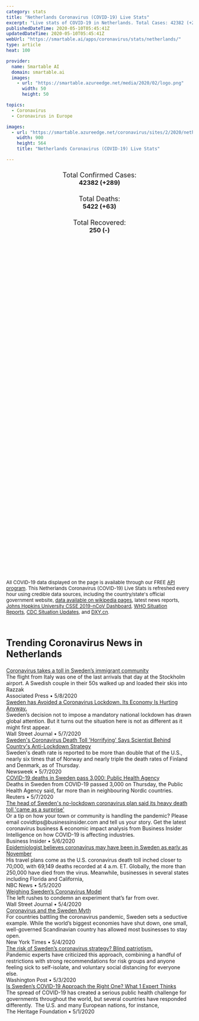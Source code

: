 ```yaml
---
category: stats
title: "Netherlands Coronavirus (COVID-19) Live Stats"
excerpt: "Live stats of COVID-19 in Netherlands. Total Cases: 42382 (+289), Deaths: 5422 (+63), Recoveries: 250(-)."
publishedDateTime: 2020-05-10T05:45:41Z
updatedDateTime: 2020-05-10T05:45:41Z
webUrl: "https://smartable.ai/apps/coronavirus/stats/netherlands/"
type: article
heat: 100

provider:
  name: Smartable AI
  domain: smartable.ai
  images:
    - url: "https://smartable.azureedge.net/media/2020/02/logo.png"
      width: 50
      height: 50

topics:
  - Coronavirus
  - Coronavirus in Europe

images:
  - url: "https://smartable.azureedge.net/coronavirus/sites/2/2020/netherlands.jpg"
    width: 900
    height: 564
    title: "Netherlands Coronavirus (COVID-19) Live Stats"

---
```

<div class="total-stats" style="text-align: center;">
    <h3>
	    <div style="font-size: 18px; font-weight: 400;">Total Confirmed Cases:</div>
	    42382 (<span class='red'>+289</span>)
    </h3>
    <h3>
	    <div style="font-size: 18px; font-weight: 400;">Total Deaths:</div>
	    5422 (<span class='red'>+63</span>)
    </h3>
    <h3>
	    <div style="font-size: 18px; font-weight: 400;">Total Recovered:</div>
	    250 (-)
    </h3>
</div>

<script type="text/javascript" src="https://www.gstatic.com/charts/loader.js"></script>

<div id="time_series_chart" style="width: 100%; height: 400px;"></div>
<script type="text/javascript">
  google.charts.load('current', {'packages':['corechart']});
  google.charts.setOnLoadCallback(drawChart);
  function drawChart() {
    var data = google.visualization.arrayToDataTable([
      ['Date', 'Total Cases', 'Total Deaths', 'Total Recovered'],
      ['1/22/2020', 0, 0, 0],['1/23/2020', 0, 0, 0],['1/24/2020', 0, 0, 0],['1/25/2020', 0, 0, 0],['1/26/2020', 0, 0, 0],['1/27/2020', 0, 0, 0],['1/28/2020', 0, 0, 0],['1/29/2020', 0, 0, 0],['1/30/2020', 0, 0, 0],['1/31/2020', 0, 0, 0],['2/1/2020', 0, 0, 0],['2/2/2020', 0, 0, 0],['2/3/2020', 0, 0, 0],['2/4/2020', 0, 0, 0],['2/5/2020', 0, 0, 0],['2/6/2020', 0, 0, 0],['2/7/2020', 0, 0, 0],['2/8/2020', 0, 0, 0],['2/9/2020', 0, 0, 0],['2/10/2020', 0, 0, 0],['2/11/2020', 0, 0, 0],['2/12/2020', 0, 0, 0],['2/13/2020', 0, 0, 0],['2/14/2020', 0, 0, 0],['2/15/2020', 0, 0, 0],['2/16/2020', 0, 0, 0],['2/17/2020', 0, 0, 0],['2/18/2020', 0, 0, 0],['2/19/2020', 0, 0, 0],['2/20/2020', 0, 0, 0],['2/21/2020', 0, 0, 0],['2/22/2020', 0, 0, 0],['2/23/2020', 0, 0, 0],['2/24/2020', 0, 0, 0],['2/25/2020', 0, 0, 0],['2/26/2020', 0, 0, 0],['2/27/2020', 1, 0, 0],['2/28/2020', 1, 0, 0],['2/29/2020', 6, 0, 0],['3/1/2020', 10, 0, 0],['3/2/2020', 18, 0, 0],['3/3/2020', 24, 0, 0],['3/4/2020', 38, 0, 0],['3/5/2020', 82, 0, 0],['3/6/2020', 128, 1, 0],['3/7/2020', 188, 1, 0],['3/8/2020', 265, 3, 0],['3/9/2020', 321, 3, 0],['3/10/2020', 382, 4, 0],['3/11/2020', 503, 5, 0],['3/12/2020', 614, 5, 2],['3/13/2020', 804, 10, 2],['3/14/2020', 959, 12, 2],['3/15/2020', 1135, 20, 2],['3/16/2020', 1413, 24, 2],['3/17/2020', 1705, 43, 2],['3/18/2020', 2051, 58, 2],['3/19/2020', 2460, 76, 2],['3/20/2020', 2994, 106, 2],['3/21/2020', 3631, 136, 2],['3/22/2020', 4204, 179, 2],['3/23/2020', 4749, 213, 2],['3/24/2020', 5560, 276, 2],['3/25/2020', 6412, 356, 3],['3/26/2020', 7431, 434, 3],['3/27/2020', 8603, 546, 3],['3/28/2020', 9762, 639, 3],['3/29/2020', 10866, 771, 250],['3/30/2020', 11750, 864, 250],['3/31/2020', 12595, 1039, 250],['4/1/2020', 13614, 1173, 250],['4/2/2020', 14697, 1339, 250],['4/3/2020', 15723, 1487, 250],['4/4/2020', 16627, 1651, 250],['4/5/2020', 17851, 1766, 250],['4/6/2020', 18803, 1867, 250],['4/7/2020', 19580, 2101, 250],['4/8/2020', 20549, 2248, 250],['4/9/2020', 21762, 2396, 250],['4/10/2020', 23097, 2511, 250],['4/11/2020', 24413, 2643, 250],['4/12/2020', 25587, 2737, 250],['4/13/2020', 26551, 2823, 250],['4/14/2020', 27419, 2945, 250],['4/15/2020', 28153, 3134, 250],['4/16/2020', 29214, 3315, 250],['4/17/2020', 30449, 3459, 250],['4/18/2020', 31589, 3601, 250],['4/19/2020', 32655, 3684, 250],['4/20/2020', 33405, 3751, 250],['4/21/2020', 34134, 3916, 250],['4/22/2020', 34842, 4054, 250],['4/23/2020', 35729, 4177, 250],['4/24/2020', 36535, 4289, 250],['4/25/2020', 37190, 4409, 250],['4/26/2020', 37845, 4475, 250],['4/27/2020', 38245, 4518, 250],['4/28/2020', 38416, 4566, 250],['4/29/2020', 38802, 4711, 250],['4/30/2020', 39316, 4795, 250],['5/1/2020', 39776, 4891, 250],['5/2/2020', 40236, 4987, 250],['5/3/2020', 40571, 5056, 250],['5/4/2020', 40770, 5082, 250],['5/5/2020', 41087, 5168, 250],['5/6/2020', 41319, 5204, 250],['5/7/2020', 41774, 5288, 250],['5/8/2020', 42093, 5359, 250],['5/9/2020', 42382, 5422, 250],
    ]);
    var options = {
      curveType: 'none',
      chartArea: {'width': '80%', 'height': '80%'},
      legend: { position: 'top' },
      lineWidth: 5,
      colors: ['#f60109', '#444444', '#81B71F']
    };
    var chart = new google.visualization.LineChart(document.getElementById('time_series_chart'));
    chart.draw(data, options);
  }
</script>

<div id="geo_chart" style="width: 100%; height: 500px;"></div>
<script type="text/javascript">
  google.charts.load('current', {
    'packages':['geochart'],
    'mapsApiKey': 'AIzaSyDk1HhVhLaveyKrUhhHZ5YwzIpEcbdal6U'
  });
  google.charts.setOnLoadCallback(drawRegionsMap);
  function drawRegionsMap() {
    var data = google.visualization.arrayToDataTable([
      ['Location', 'Total Cases', 'Total Deaths'],
      ["Netherlands", 42382, 5422]
    ]);
    var options = {
      backgroundColor: {fill:'transparent',stroke:'#FFF' ,strokeWidth:0 }, 
      region: 'NL',
      resolution: 'countries', 
      legend: 'none',
      colorAxis: {
          colors: ['#FFE2E2', '#f60109']
      }
    };
    var chart = new google.visualization.GeoChart(document.getElementById('geo_chart'));
    chart.draw(data, options);
  };
</script>



<span style="font-size: 13px">All COVID-19 data displayed on the page is available through our FREE <a href="https://developer.smartable.ai">API program</a>. This Netherlands Coronavirus (COVID-19) Live Stats is refreshed every hour using credible data sources, including the country/state's official government website, <a href="https://en.wikipedia.org/wiki/2019%E2%80%9320_coronavirus_pandemic" target="_blank">data available on wikipedia pages</a>, latest news reports, <a href="https://systems.jhu.edu/research/public-health/ncov/" target="_blank">Johns Hopkins University CSSE 2019-nCoV Dashboard</a>, <a href="https://www.who.int/emergencies/diseases/novel-coronavirus-2019/situation-reports" target="_blank">WHO Situation Reports</a>, <a href="https://www.cdc.gov/coronavirus/2019-ncov/index.html" target="_blank">CDC Situation Updates</a>, and <a href="https://ncov.dxy.cn/ncovh5/view/pneumonia" target="_blank">DXY.cn</a>.</span>


<h2 id="news" class="center" style="margin-top: 60px; font-size: 25px;">Trending Coronavirus News in Netherlands</h2>
<div class="row">
<div class="col-md-6 col-sm-12">
  <div class="content-card">
	<a href="https://apnews.com/1d7916cf6e48b7a231b894ef9cda1a19"><div class="card-image" style="background-image: url(https://storage.googleapis.com/afs-prod/media/7fa2d715e4bb461580da9fc8cb96895d/3000.jpeg)"></div></a>
	<div class="content">
		<div class="card-title"><a href="https://apnews.com/1d7916cf6e48b7a231b894ef9cda1a19">Coronavirus takes a toll in Sweden’s immigrant community</a></div>
		<div class="card-excerpt">The flight from Italy was one of the last arrivals that day at the Stockholm airport. A Swedish couple in their 50s walked up and loaded their skis into Razzak</div>
		<div class="card-meta">
			<span class="card-provider">Associated Press</span> • <span class="card-date">5/8/2020</span>
		</div>
	</div>
  </div>
</div>
<div class="col-md-6 col-sm-12">
  <div class="content-card">
	<a href="https://www.wsj.com/articles/sweden-has-avoided-a-coronavirus-lockdown-its-economy-is-hurting-anyway-11588870062"><div class="card-image" style="background-image: url(https://images.wsj.net/im-183866/social)"></div></a>
	<div class="content">
		<div class="card-title"><a href="https://www.wsj.com/articles/sweden-has-avoided-a-coronavirus-lockdown-its-economy-is-hurting-anyway-11588870062">Sweden has Avoided a Coronavirus Lockdown. Its Economy Is Hurting Anyway.</a></div>
		<div class="card-excerpt">Sweden’s decision not to impose a mandatory national lockdown has drawn global attention. But it turns out the situation here is not as different as it might first appear.</div>
		<div class="card-meta">
			<span class="card-provider">Wall Street Journal</span> • <span class="card-date">5/7/2020</span>
		</div>
	</div>
  </div>
</div>
<div class="col-md-6 col-sm-12">
  <div class="content-card">
	<a href="https://www.newsweek.com/sweden-coronavirus-deaths-children-lockdown-1502548"><div class="card-image" style="background-image: url(https://d.newsweek.com/en/full/1588051/cafe-stockholm-sweden-march-2020-coronavirus.jpg)"></div></a>
	<div class="content">
		<div class="card-title"><a href="https://www.newsweek.com/sweden-coronavirus-deaths-children-lockdown-1502548">Sweden's Coronavirus Death Toll 'Horrifying' Says Scientist Behind Country's Anti-Lockdown Strategy</a></div>
		<div class="card-excerpt">Sweden's death rate is reported to be more than double that of the U.S., nearly six times that of Norway and nearly triple the death rates of Finland and Denmark, as of Thursday.</div>
		<div class="card-meta">
			<span class="card-provider">Newsweek</span> • <span class="card-date">5/7/2020</span>
		</div>
	</div>
  </div>
</div>
<div class="col-md-6 col-sm-12">
  <div class="content-card">
	<a href="https://www.reuters.com/article/us-health-coronavirus-sweden-casualties-idUSKBN22J1UV"><div class="card-image" style="background-image: url(https://s4.reutersmedia.net/resources_v3/images/rcom-default.png)"></div></a>
	<div class="content">
		<div class="card-title"><a href="https://www.reuters.com/article/us-health-coronavirus-sweden-casualties-idUSKBN22J1UV">COVID-19 deaths in Sweden pass 3,000: Public Health Agency</a></div>
		<div class="card-excerpt">Deaths in Sweden from COVID-19 passed 3,000 on Thursday, the Public Health Agency said, far more than in neighbouring Nordic countries.</div>
		<div class="card-meta">
			<span class="card-provider">Reuters</span> • <span class="card-date">5/7/2020</span>
		</div>
	</div>
  </div>
</div>
<div class="col-md-6 col-sm-12">
  <div class="content-card">
	<a href="https://www.businessinsider.com/coronavirus-sweden-lockdown-chief-says-high-death-toll-was-surprise-2020-5"><div class="card-image" style="background-image: url(https://i.insider.com/5eb2806c48d92c48774169b5?width=1200&format=jpeg)"></div></a>
	<div class="content">
		<div class="card-title"><a href="https://www.businessinsider.com/coronavirus-sweden-lockdown-chief-says-high-death-toll-was-surprise-2020-5">The head of Sweden's no-lockdown coronavirus plan said its heavy death toll 'came as a surprise'</a></div>
		<div class="card-excerpt">Or a tip on how your town or community is handling the pandemic? Please email covidtips@businessinsider.com and tell us your story. Get the latest coronavirus business & economic impact analysis from Business Insider Intelligence on how COVID-19 is affecting industries.</div>
		<div class="card-meta">
			<span class="card-provider">Business Insider</span> • <span class="card-date">5/6/2020</span>
		</div>
	</div>
  </div>
</div>
<div class="col-md-6 col-sm-12">
  <div class="content-card">
	<a href="https://www.nbcnews.com/health/health-news/live-blog/2020-05-05-coronavirus-news-n1200041/ncrd1200091"><div class="card-image" style="background-image: url(https://media1.s-nbcnews.com/i/newscms/2020_19/3336916/200505-trump-corona-mc-835_e8f8ce4ffe531c2fa0e5706b67ca441a.JPG)"></div></a>
	<div class="content">
		<div class="card-title"><a href="https://www.nbcnews.com/health/health-news/live-blog/2020-05-05-coronavirus-news-n1200041/ncrd1200091">Epidemiologist believes coronavirus may have been in Sweden as early as November</a></div>
		<div class="card-excerpt">His travel plans come as the U.S. coronavirus death toll inched closer to 70,000, with 69,149 deaths recorded at 4 a.m. ET. Globally, the more than 250,000 have died from the virus. Meanwhile, businesses in several states including Florida and California,</div>
		<div class="card-meta">
			<span class="card-provider">NBC News</span> • <span class="card-date">5/5/2020</span>
		</div>
	</div>
  </div>
</div>
<div class="col-md-6 col-sm-12">
  <div class="content-card">
	<a href="https://www.wsj.com/articles/weighing-swedens-coronavirus-model-11588631127"><div class="card-image" style="background-image: url(https://images.wsj.net/im-183489/social)"></div></a>
	<div class="content">
		<div class="card-title"><a href="https://www.wsj.com/articles/weighing-swedens-coronavirus-model-11588631127">Weighing Sweden’s Coronavirus Model</a></div>
		<div class="card-excerpt">The left rushes to condemn an experiment that’s far from over.</div>
		<div class="card-meta">
			<span class="card-provider">Wall Street Journal</span> • <span class="card-date">5/4/2020</span>
		</div>
	</div>
  </div>
</div>
<div class="col-md-6 col-sm-12">
  <div class="content-card">
	<a href="https://www.nytimes.com/2020/05/04/opinion/coronavirus-sweden-herd-immunity.html"><div class="card-image" style="background-image: url(https://static01.nyt.com/images/2020/05/04/opinion/04bremmerWeb/merlin_171953583_45de90e0-d538-41a4-b017-b407f9b93b57-facebookJumbo.jpg)"></div></a>
	<div class="content">
		<div class="card-title"><a href="https://www.nytimes.com/2020/05/04/opinion/coronavirus-sweden-herd-immunity.html">Coronavirus and the Sweden Myth</a></div>
		<div class="card-excerpt">For countries battling the coronavirus pandemic, Sweden sets a seductive example. While the world’s biggest economies have shut down, one small, well-governed Scandinavian country has allowed most businesses to stay open.</div>
		<div class="card-meta">
			<span class="card-provider">New York Times</span> • <span class="card-date">5/4/2020</span>
		</div>
	</div>
  </div>
</div>
<div class="col-md-6 col-sm-12">
  <div class="content-card">
	<a href="https://www.washingtonpost.com/politics/2020/05/03/risk-swedens-coronavirus-strategy-blind-patriotism/"><div class="card-image" style="background-image: url(https://www.washingtonpost.com/resizer/e8wwlecL-gRryTYd7ja5uL7QGvU=/1440x0/smart/arc-anglerfish-washpost-prod-washpost.s3.amazonaws.com/public/UUPKAXEHGAI6VANDS2IMTCARCE.jpg)"></div></a>
	<div class="content">
		<div class="card-title"><a href="https://www.washingtonpost.com/politics/2020/05/03/risk-swedens-coronavirus-strategy-blind-patriotism/">The risk of Sweden’s coronavirus strategy? Blind patriotism.</a></div>
		<div class="card-excerpt">Pandemic experts have criticized this approach, combining a handful of restrictions with strong recommendations for risk groups and anyone feeling sick to self-isolate, and voluntary social distancing for everyone else.</div>
		<div class="card-meta">
			<span class="card-provider">Washington Post</span> • <span class="card-date">5/3/2020</span>
		</div>
	</div>
  </div>
</div>
<div class="col-md-6 col-sm-12">
  <div class="content-card">
	<a href="https://www.heritage.org/public-health/commentary/swedens-covid-19-approach-the-right-one-what-1-expert-thinks"><div class="card-image" style="background-image: url(https://www.heritage.org/sites/default/files/styles/facebook_optimized/public/images/2020-05/GettyImages-1219602500%20%281%29.jpg?itok=W-FOfYpG)"></div></a>
	<div class="content">
		<div class="card-title"><a href="https://www.heritage.org/public-health/commentary/swedens-covid-19-approach-the-right-one-what-1-expert-thinks">Is Sweden’s COVID-19 Approach the Right One? What 1 Expert Thinks</a></div>
		<div class="card-excerpt">The spread of COVID-19 has created a serious public health challenge for governments throughout the world, but several countries have responded differently.  The U.S. and many European nations, for instance,</div>
		<div class="card-meta">
			<span class="card-provider">The Heritage Foundation</span> • <span class="card-date">5/1/2020</span>
		</div>
	</div>
  </div>
</div>

</div>

